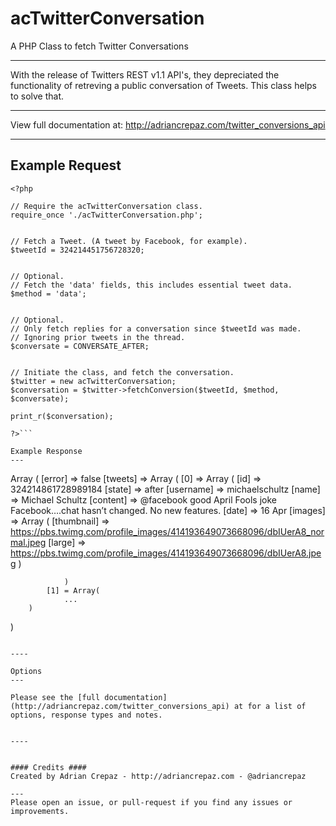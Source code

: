 acTwitterConversation
=========
A PHP Class to fetch Twitter Conversations

---------

With the release of Twitters REST v1.1 API's, they depreciated the functionality of retreving a public conversation of Tweets. This class helps to solve that.

-----

View full documentation at: http://adriancrepaz.com/twitter_conversions_api

-----


Example Request
---

```
<?php

// Require the acTwitterConversation class.
require_once './acTwitterConversation.php';


// Fetch a Tweet. (A tweet by Facebook, for example).
$tweetId = 324214451756728320;


// Optional.
// Fetch the 'data' fields, this includes essential tweet data.
$method = 'data';


// Optional.
// Only fetch replies for a conversation since $tweetId was made.
// Ignoring prior tweets in the thread.
$conversate = CONVERSATE_AFTER;


// Initiate the class, and fetch the conversation.
$twitter = new acTwitterConversation;
$conversation = $twitter->fetchConversion($tweetId, $method, $conversate);

print_r($conversation);

?>```

Example Response
---

```
Array
(
    [error] => false
    [tweets] => Array
        (
            [0] => Array
                (
                    [id] => 324214861728989184
                    [state] => after
                    [username] => michaelschultz
                    [name] => Michael Schultz
                    [content] => @facebook good April Fools joke Facebook….chat hasn’t changed. No new features.
                    [date] => 16 Apr
                    [images] => Array
                        (
                            [thumbnail] => https://pbs.twimg.com/profile_images/414193649073668096/dbIUerA8_normal.jpeg
                            [large] => https://pbs.twimg.com/profile_images/414193649073668096/dbIUerA8.jpeg
                        )

                )
            [1] = Array(
                ...
        )
)
```

----

Options
---

Please see the [full documentation](http://adriancrepaz.com/twitter_conversions_api) at for a list of options, response types and notes.


----


#### Credits ####
Created by Adrian Crepaz - http://adriancrepaz.com - @adriancrepaz

---
Please open an issue, or pull-request if you find any issues or improvements.